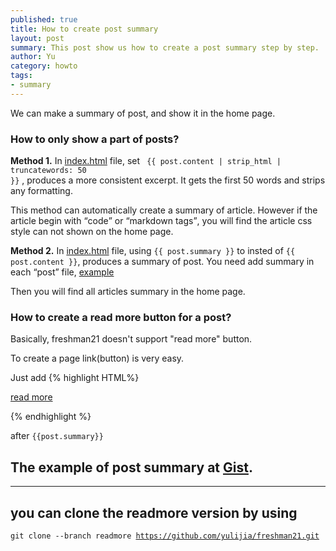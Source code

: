 ```yaml
---
published: true
title: How to create post summary
layout: post
summary: This post show us how to create a post summary step by step. 
author: Yu 
category: howto
tags:
- summary
---
```



We can make a summary of post, and show it in the home page.

### How to only show a part of posts?


**Method 1.** In [index.html](https://github.com/yulijia/freshman21/blob/master/index.html) file, set <code> \{\{ post.content | strip_html | truncatewords: 50 \}\}</code> , produces a more consistent excerpt. It gets the first 50 words and strips any formatting.

<!-- more -->


This method can automatically create a summary of article. However if the article begin with <q>code</q> or <q>markdown tags</q>, you will find the article css style can not shown on the home page.

**Method 2.** In [index.html](https://github.com/yulijia/freshman21/blob/master/index.html) file, using <code>\{\{ post.summary \}\}</code> to insted of <code>\{\{ post.content \}\}</code>, produces a summary of post. You need add summary in each <q>post</q> file, [example](https://gist.github.com/yulijia/2f865b78a28bfe9e0a81#file-a-article-post-with-summary)

Then you will find all articles summary in the home page.




### How to create a read more button for a post? 


Basically, freshman21 doesn't support "read more" button.

To create a page link(button) is very easy.

Just add 
{% highlight HTML%}
 <p><a href="\{\{ post.url | prepend: site.baseurl \}\}">read more</a></p> 
{% endhighlight %}

after <code>\{\{post.summary\}\}</code>

## The example of post summary at [Gist](https://gist.github.com/yulijia/2f865b78a28bfe9e0a81).

-----

## you can clone the readmore version by using

<code>git clone --branch readmore https://github.com/yulijia/freshman21.git</code>
